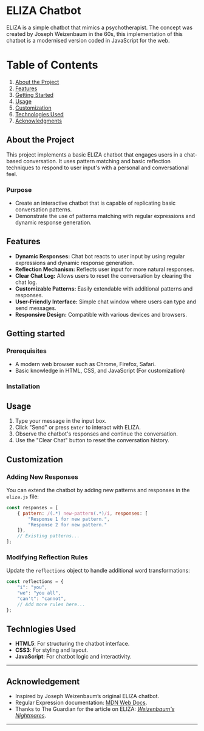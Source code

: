 # ELIZA Chatbot

ELIZA is a simple chatbot that mimics a psychotherapist. The concept was created by Joseph Weizenbaum in the 60s,
this implementation of this chatbot is a modernised version coded in JavaScript for the web.

# Table of Contents
1. [About the Project](#about-the-project)
2. [Features](#features)
3. [Getting Started](#getting-started)
4. [Usage](#usage)
5. [Customization](#customization)
6. [Technologies Used](#technologies-used)
7. [Acknowledgments](#acknowledgments)

## About the Project

This project implements a basic ELIZA chatbot that engages users in a chat-based conversation. It uses pattern matching and basic reflection techniques to respond to user input's with a personal and conversational feel.

### Purpose

- Create an interactive chatbot that is capable of replicating basic conversation patterns.
- Demonstrate the use of patterns matching with regular expressions and dynamic response generation.

## Features

- **Dynamic Responses:** Chat bot reacts to user input by using regular expressions and dynamic response generation.
- **Reflection Mechanism:** Reflects user input for more natural responses.
- **Clear Chat Log:** Allows users to reset the conversation by clearing the chat log.
- **Customizable Patterns:** Easily extendable with additional patterns and responses.
- **User-Friendly Interface:** Simple chat window where users can type and send messages.
- **Responsive Design:** Compatible with various devices and browsers.

## Getting started

### Prerequisites

- A modern web browser such as Chrome, Firefox, Safari.
- Basic knowledge in HTML, CSS, and JavaScript (For customization)

### Installation


## Usage

1. Type your message in the input box.
2. Click "Send" or press `Enter` to interact with ELIZA.
3. Observe the chatbot's responses and continue the conversation.
4. Use the "Clear Chat" button to reset the conversation history.

## Customization 

### Adding New Responses
You can extend the chatbot by adding new patterns and responses in the `eliza.js` file:

```javascript
const responses = [
    { pattern: /(.*) new-pattern(.*)/i, responses: [
        "Response 1 for new pattern.",
        "Response 2 for new pattern."
    ]},
    // Existing patterns...
];
```

### Modifying Reflection Rules

Update the `reflections` object to handle additional word transformations:

```javascript
const reflections = {
    "i": "you",
    "we": "you all",
    "can't": "cannot",
    // Add more rules here...
};
```

## Technlogies Used

- **HTML5**: For structuring the chatbot interface.
- **CSS3**: For styling and layout.
- **JavaScript**: For chatbot logic and interactivity.

---

## Acknowledgement

- Inspired by Joseph Weizenbaum’s original ELIZA chatbot.
- Regular Expression documentation: [MDN Web Docs](https://developer.mozilla.org/en-US/docs/Web/JavaScript/Guide/Regular_expressions).
- Thanks to The Guardian for the article on ELIZA: *[Weizenbaum's Nightmares](https://www.theguardian.com)*.

---



